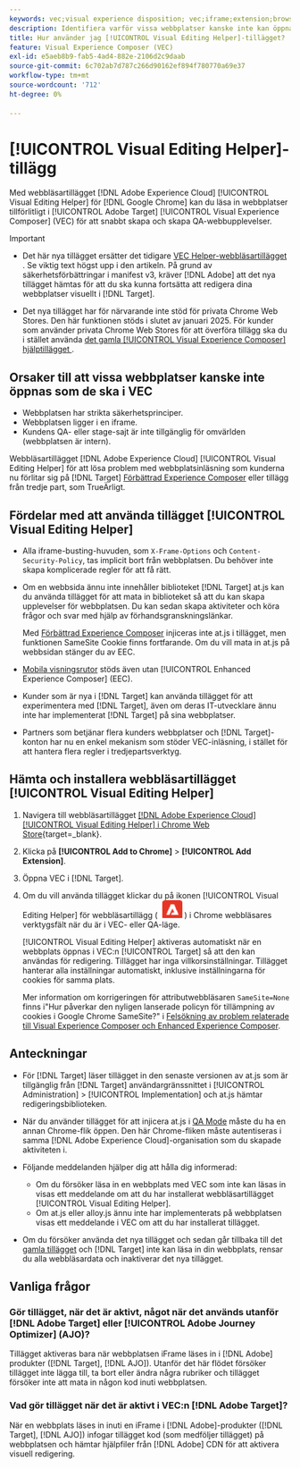 ```yaml
---
keywords: vec;visual experience disposition; vec;iframe;extension;browser;faq
description: Identifiera varför vissa webbplatser kanske inte kan öppnas på ett tillförlitligt sätt i [!UICONTROL Visual Experience Composer] (VEC). Med webbläsartillägget [!UICONTROL Visual Editing Helper] kan du läsa in webbplatser tillförlitligt i VEC.
title: Hur använder jag [!UICONTROL Visual Editing Helper]-tillägget?
feature: Visual Experience Composer (VEC)
exl-id: e5aeb8b9-fab5-4ad4-882e-2106d2c9daab
source-git-commit: 6c702ab7d787c266d90162ef894f780770a69e37
workflow-type: tm+mt
source-wordcount: '712'
ht-degree: 0%

---
```


# [!UICONTROL Visual Editing Helper]-tillägg

Med webbläsartillägget [!DNL Adobe Experience Cloud] [!UICONTROL Visual Editing Helper] för [!DNL Google Chrome] kan du läsa in webbplatser tillförlitligt i [!UICONTROL Adobe Target] [!UICONTROL Visual Experience Composer] (VEC) för att snabbt skapa och skapa QA-webbupplevelser.

>[!IMPORTANT]
>
>* Det här nya tillägget ersätter det tidigare [VEC Helper-webbläsartillägget ](/help/main/c-experiences/c-visual-experience-composer/r-troubleshoot-composer/vec-helper-browser-extension.md). Se viktig text högst upp i den artikeln. På grund av säkerhetsförbättringar i manifest v3, kräver [!DNL Adobe] att det nya tillägget hämtas för att du ska kunna fortsätta att redigera dina webbplatser visuellt i [!DNL Target].
>
>* Det nya tillägget har för närvarande inte stöd för privata Chrome Web Stores. Den här funktionen stöds i slutet av januari 2025. För kunder som använder privata Chrome Web Stores för att överföra tillägg ska du i stället använda [det gamla [!UICONTROL Visual Experience Composer] hjälptillägget ](/help/main/c-experiences/c-visual-experience-composer/r-troubleshoot-composer/vec-helper-browser-extension.md).

## Orsaker till att vissa webbplatser kanske inte öppnas som de ska i VEC

* Webbplatsen har strikta säkerhetsprinciper.
* Webbplatsen ligger i en iframe.
* Kundens QA- eller stage-sajt är inte tillgänglig för omvärlden (webbplatsen är intern).

Webbläsartillägget [!DNL Adobe Experience Cloud] [!UICONTROL Visual Editing Helper] för att lösa problem med webbplatsinläsning som kunderna nu förlitar sig på [!DNL Target] [Förbättrad Experience Composer](/help/main/administrating-target/visual-experience-composer-set-up.md#eec) eller tillägg från tredje part, som TrueÄrligt.

## Fördelar med att använda tillägget [!UICONTROL Visual Editing Helper]

* Alla iframe-busting-huvuden, som `X-Frame-Options` och `Content-Security-Policy`, tas implicit bort från webbplatsen. Du behöver inte skapa komplicerade regler för att få rätt.
* Om en webbsida ännu inte innehåller biblioteket [!DNL Target] at.js kan du använda tillägget för att mata in biblioteket så att du kan skapa upplevelser för webbplatsen. Du kan sedan skapa aktiviteter och köra frågor och svar med hjälp av förhandsgranskningslänkar.

  Med [Förbättrad Experience Composer](/help/main/administrating-target/visual-experience-composer-set-up.md#eec) injiceras inte at.js i tillägget, men funktionen SameSite Cookie finns fortfarande. Om du vill mata in at.js på webbsidan stänger du av EEC.

* [Mobila visningsrutor](/help/main/c-experiences/c-visual-experience-composer/mobile-viewports.md) stöds även utan [!UICONTROL Enhanced Experience Composer] (EEC).
* Kunder som är nya i [!DNL Target] kan använda tillägget för att experimentera med [!DNL Target], även om deras IT-utvecklare ännu inte har implementerat [!DNL Target] på sina webbplatser.
* Partners som betjänar flera kunders webbplatser och [!DNL Target]-konton har nu en enkel mekanism som stöder VEC-inläsning, i stället för att hantera flera regler i tredjepartsverktyg.

## Hämta och installera webbläsartillägget [!UICONTROL Visual Editing Helper]

1. Navigera till webbläsartillägget [[!DNL Adobe Experience Cloud] [!UICONTROL Visual Editing Helper] i Chrome Web Store](https://chrome.google.com/webstore/detail/adobe-experience-cloud-vi/kgmjjkfjacffaebgpkpcllakjifppnca){target=_blank}.
1. Klicka på **[!UICONTROL Add to Chrome]** > **[!UICONTROL Add Extension]**.
1. Öppna VEC i [!DNL Target].
1. Om du vill använda tillägget klickar du på ikonen [!UICONTROL Visual Editing Helper] för webbläsartillägg ( ![ ikonen för visuell redigeringstillägg ](/help/main/c-experiences/c-visual-experience-composer/r-troubleshoot-composer/assets/visual-editing-helper.png) ) i Chrome webbläsares verktygsfält när du är i VEC- eller QA-läge.

   [!UICONTROL Visual Editing Helper] aktiveras automatiskt när en webbplats öppnas i VEC:n [!UICONTROL Target] så att den kan användas för redigering. Tillägget har inga villkorsinställningar. Tillägget hanterar alla inställningar automatiskt, inklusive inställningarna för cookies för samma plats.

   Mer information om korrigeringen för attributwebbläsaren `SameSite=None` finns i&quot;Hur påverkar den nyligen lanserade policyn för tillämpning av cookies i Google Chrome SameSite?&quot; i [Felsökning av problem relaterade till Visual Experience Composer och Enhanced Experience Composer](/help/main/c-experiences/c-visual-experience-composer/r-troubleshoot-composer/issues-related-to-the-visual-experience-composer-vec-and-enhanced-experience-composer-eec.md).

## Anteckningar

* För [!DNL Target] läser tillägget in den senaste versionen av at.js som är tillgänglig från [!DNL Target] användargränssnittet i [!UICONTROL Administration] > [!UICONTROL Implementation] och at.js hämtar redigeringsbiblioteken.
* När du använder tillägget för att injicera at.js i [QA Mode](/help/main/c-activities/c-activity-qa/activity-qa.md) måste du ha en annan Chrome-flik öppen. Den här Chrome-fliken måste autentiseras i samma [!DNL Adobe Experience Cloud]-organisation som du skapade aktiviteten i.
* Följande meddelanden hjälper dig att hålla dig informerad:

   * Om du försöker läsa in en webbplats med VEC som inte kan läsas in visas ett meddelande om att du har installerat webbläsartillägget [!UICONTROL Visual Editing Helper].
   * Om at.js eller alloy.js ännu inte har implementerats på webbplatsen visas ett meddelande i VEC om att du har installerat tillägget.
* Om du försöker använda det nya tillägget och sedan går tillbaka till det [gamla tillägget](/help/main/c-experiences/c-visual-experience-composer/r-troubleshoot-composer/vec-helper-browser-extension.md) och [!DNL Target] inte kan läsa in din webbplats, rensar du alla webbläsardata och inaktiverar det nya tillägget.

## Vanliga frågor

### Gör tillägget, när det är aktivt, något när det används utanför [!DNL Adobe Target] eller [!UICONTROL Adobe Journey Optimizer] (AJO)?

Tillägget aktiveras bara när webbplatsen iFrame läses in i [!DNL Adobe] produkter ([!DNL Target], [!DNL AJO]). Utanför det här flödet försöker tillägget inte lägga till, ta bort eller ändra några rubriker och tillägget försöker inte att mata in någon kod inuti webbplatsen.

### Vad gör tillägget när det är aktivt i VEC:n [!DNL Adobe Target]?

När en webbplats läses in inuti en iFrame i [!DNL Adobe]-produkter ([!DNL Target], [!DNL AJO]) infogar tillägget kod (som medföljer tillägget) på webbplatsen och hämtar hjälpfiler från [!DNL Adobe] CDN för att aktivera visuell redigering.
